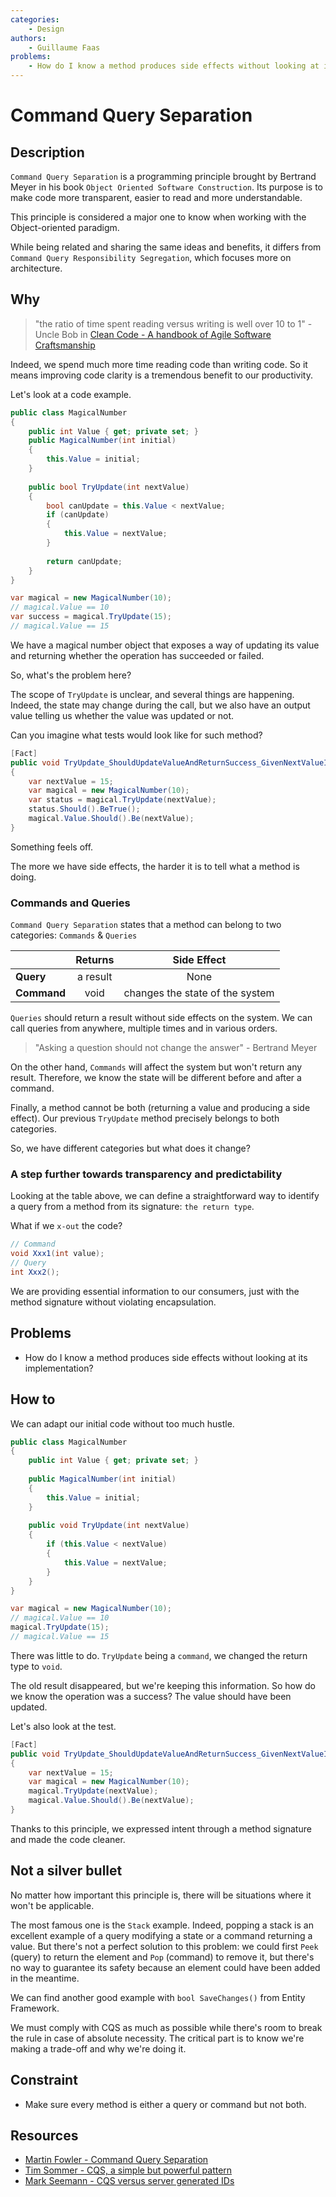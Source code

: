 ```yaml
---
categories:
    - Design
authors:
    - Guillaume Faas
problems:
    - How do I know a method produces side effects without looking at its implementation?
---
```


# Command Query Separation

## Description
`Command Query Separation` is a programming principle brought by Bertrand Meyer in his book `Object Oriented Software Construction`.
Its purpose is to make code more transparent, easier to read and more understandable.

This principle is considered a major one to know when working with the Object-oriented paradigm.

While being related and sharing the same ideas and benefits, it differs from `Command Query Responsibility Segregation`, which focuses more on architecture.

## Why
> "the ratio of time spent reading versus writing is well over 10 to 1" - Uncle Bob in [Clean Code - A handbook of Agile Software Craftsmanship](https://www.amazon.com/Clean-Code-Handbook-Software-Craftsmanship/dp/0132350882)

Indeed, we spend much more time reading code than writing code.
So it means improving code clarity is a tremendous benefit to our productivity.

Let's look at a code example.

```csharp
public class MagicalNumber
{
    public int Value { get; private set; }
    public MagicalNumber(int initial)
    {
        this.Value = initial;
    }
    
    public bool TryUpdate(int nextValue)
    {
        bool canUpdate = this.Value < nextValue;
        if (canUpdate)
        {   
            this.Value = nextValue;
        }
        
        return canUpdate;
    }
}

var magical = new MagicalNumber(10);
// magical.Value == 10
var success = magical.TryUpdate(15);
// magical.Value == 15
```

We have a magical number object that exposes a way of updating its value and returning whether the operation has succeeded or failed.

So, what's the problem here?

The scope of `TryUpdate` is unclear, and several things are happening.
Indeed, the state may change during the call, but we also have an output value telling us whether the value was updated or not.

Can you imagine what tests would look like for such method?

```csharp
[Fact]
public void TryUpdate_ShouldUpdateValueAndReturnSuccess_GivenNextValueIsHigher()
{
    var nextValue = 15;
    var magical = new MagicalNumber(10);
    var status = magical.TryUpdate(nextValue);
    status.Should().BeTrue();
    magical.Value.Should().Be(nextValue);
}
```

Something feels off.

The more we have side effects, the harder it is to tell what a method is doing.

### Commands and Queries
`Command Query Separation` states that a method can belong to two categories: `Commands` & `Queries`

|             | Returns  |           Side Effect           |
|-------------|:--------:|:-------------------------------:|
| **Query**   | a result |              None               |
| **Command** |   void   | changes the state of the system |

`Queries` should return a result without side effects on the system.
We can call queries from anywhere, multiple times and in various orders.

> "Asking a question should not change the answer" - Bertrand Meyer

On the other hand, `Commands` will affect the system but won't return any result. Therefore, we know the state will be different before and after a command.

Finally, a method cannot be both (returning a value and producing a side effect).
Our previous `TryUpdate` method precisely belongs to both categories.

So, we have different categories but what does it change?

### A step further towards transparency and predictability
Looking at the table above, we can define a straightforward way to identify a query from a method from its signature: `the return type`.

What if we `x-out` the code?

```csharp
// Command
void Xxx1(int value);
// Query
int Xxx2();
```

We are providing essential information to our consumers, just with the method signature without violating encapsulation.

## Problems
  - How do I know a method produces side effects without looking at its implementation?

## How to
We can adapt our initial code without too much hustle.

```csharp
public class MagicalNumber
{
    public int Value { get; private set; }
    
    public MagicalNumber(int initial)
    {
        this.Value = initial;
    }
    
    public void TryUpdate(int nextValue)
    {
        if (this.Value < nextValue)
        {   
            this.Value = nextValue;
        }
    }
}

var magical = new MagicalNumber(10);
// magical.Value == 10
magical.TryUpdate(15);
// magical.Value == 15
```

There was little to do.
`TryUpdate` being a `command`, we changed the return type to `void`.

The old result disappeared, but we're keeping this information.
So how do we know the operation was a success?
The value should have been updated.

Let's also look at the test.

```csharp
[Fact]
public void TryUpdate_ShouldUpdateValueAndReturnSuccess_GivenNextValueIsHigher()
{
    var nextValue = 15;
    var magical = new MagicalNumber(10);
    magical.TryUpdate(nextValue);
    magical.Value.Should().Be(nextValue);
}
```

Thanks to this principle, we expressed intent through a method signature and made the code cleaner.

## Not a silver bullet
No matter how important this principle is, there will be situations where it won't be applicable.

The most famous one is the `Stack` example.
Indeed, popping a stack is an excellent example of a query modifying a state or a command returning a value.
But there's not a perfect solution to this problem: we could first `Peek` (query) to return the element and `Pop` (command) to remove it, but there's no way to guarantee its safety because an element could have been added in the meantime.

We can find another good example with `bool SaveChanges()` from Entity Framework.

We must comply with CQS as much as possible while there's room to break the rule in case of absolute necessity.
The critical part is to know we're making a trade-off and why we're doing it.

## Constraint
- Make sure every method is either a query or command but not both.

## Resources
- [Martin Fowler - Command Query Separation](https://www.martinfowler.com/bliki/CommandQuerySeparation.html)
- [Tim Sommer - CQS, a simple but powerful pattern](https://www.dotnetcurry.com/patterns-practices/1461/command-query-separation-cqs)
- [Mark Seemann - CQS versus server generated IDs](https://blog.ploeh.dk/2014/08/11/cqs-versus-server-generated-ids/)